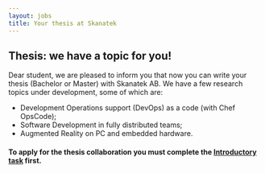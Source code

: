 ```yaml
---
layout: jobs 
title: Your thesis at Skanatek 
---
```


## Thesis: we have a topic for you!

Dear student, we are pleased to inform you that now you can write your thesis (Bachelor or Master) with Skanatek AB. We have a few research topics under development, some of which are:

- Development Operations support (DevOps) as a code (with Chef OpsCode);
- Software Development in fully distributed teams;
- Augmented Reality on PC and embedded hardware.

#### To apply for the thesis collaboration you must complete the [Introductory task](introductory-task.html) first.


